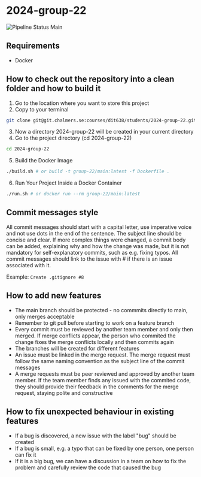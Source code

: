 # 2024-group-22
![Pipeline Status Main](https://git.chalmers.se/courses/dit638/students/2024-group-22/badges/main/pipeline.svg)


## Requirements
- Docker


## How to check out the repository into a clean folder and how to build it
1. Go to the location where you want to store this project
2. Copy to your terminal
```bash
git clone git@git.chalmers.se:courses/dit638/students/2024-group-22.git
```
3. Now a directory 2024-group-22 will be created in your current directory
4. Go to the project directory (cd 2024-group-22)
```bash
cd 2024-group-22
```
5. Build the Docker Image
```bash
./build.sh # or build -t group-22/main:latest -f Dockerfile .
```
6. Run Your Project Inside a Docker Container
```bash
./run.sh # or docker run --rm group-22/main:latest 
```



## Commit messages style


All commit messages should start with a capital letter, use imperative voice and not use dots in the end of the sentence. The subject line should be concise and clear. If more complex things were changed, a commit body can be added, explaining why and how the change was made, but it is not mandatory for self-explanatory commits, such as e.g. fixing typos. All commit messages should link to the issue with # if there is an issue associated with it.


Example: `Create .gitignore #8`


## How to add new features
- The main branch should be protected - no commmits directly to main, only merges acceptable
- Remember to git pull before starting to work on a feature branch
- Every commit must be reviewed by another team member and only then merged. If merge conflicts appear, the person who commited the change fixes the merge conflicts locally and then commits again
- The branches will be created for different features
- An issue must be linked in the merge request. The merge request must follow the same naming convention as the subject line of the commit messages
- A merge requests must be peer reviewed and approved by another team member. If the team member finds any issued with the commited code, they should provide their feedback in the comments for the merge request, staying polite and constructive


## How to fix unexpected behaviour in existing features
- If a bug is discovered, a new issue with the label "bug" should be created
- If a bug is small, e.g. a typo that can be fixed by one person, one person can fix it
- If it is a big bug, we can have a discussion in a team on how to fix the problem and carefully review the code that caused the bug
